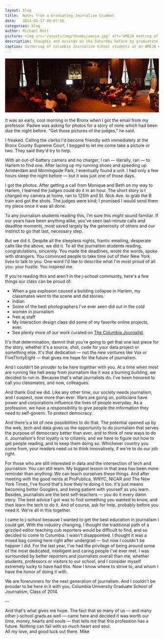 ```yaml
---
layout: blog
title:  Notes from a Graduating Journalism Student
date:   2014-05-17 00:07:56
categories: blog
author: Michael Mott
picture: <img src="/assets/img/thumbs/ameja.jpg" alt="AMEJA meeting of j-school students." width="500">
description: Thoughts and musings on the Saturday before my graduation from Columbia's School of Journalism. Warning — Sap ahead.
caption: Gathering of Columbia Journalism School students at an AMEJA event. Photo by Damien Spleeters.
---
```


<img src="/assets/img/thumbs/ameja.jpg" alt="NYC Common Core Scores" class="span12">

It was an early, cool morning in the Bronx when I got the email from my professor. Padwe was asking for photos for a story of mine which had been due the night before. "Get those pictures of the judges," he said.

I freaked. Calling the clerks I'd become friendly with immediately at the Bronx County Supreme Court, I begged to let me come take a picture or two. They said they'd try to help.

With an out-of-battery camera and no charger, I ran — literally, ran — to Harlem to find one. After lacing up my running shoes and speeding up Amsterdam and Morningside Park, I eventually found a unit. I had only a few hours sleep the night before — but it was just one of those days.

I got the photos. After getting a call from Monique and Beth on my way to Harlem, I learned the judges could do it in an hour. The short story is I charged my camera at home, ran to 125th and St. Nick Ave. to grab the B train and got the shots. The judges were kind; I promised I would send them my piece once it was all done.

To any journalism students reading this, I'm sure this might sound familiar. If our years have been anything alike, you've seen last-minute calls and deadline moments, most saved largely by the generosity of others and our instinct to go that last, necessary step.

But we did it. Despite all the sleepless nights, frantic emailing, desperate calls like the above, we did it. To all the journalism students reading, congratulations, sincerely. You made the deadlines, wrote the words, spoke with strangers. You convinced people to take time out of their New York lives to talk to you. One word I'd like to describe what I'm most proud of all you: your hustle. You inspired me.

If you're reading this and aren't in the j-school community, here's a few things our class can be proud of: 

<ul>
	<li>When a gas explosion caused a building collapse in Harlem, my classmates went to the scene and did stories.</li>
	<li>indian</li>
	<li>Some of the best photographers I've ever seen did out in the cold</li>
	<li>women in journalism</li>
	<li>free aj staff</li>
	<li>My interaction design class did some of my favorite online projects, ever.</li>
	<li>See plenty more of our work curated on <a href="http://www.columbiajournalist.org/">The Columbia Journalist</a>.</li>
</ul>

It's that determination, damnit that you're going to get that one last piece for the story, whether it's a source, shot, code for your data project or something else. It's that dedication — not the new ventures like Vox or FiveThirtyEight — that gives me hope for the future of journalism.

And I couldn't be prouder to be here together with you. At a time when most are running like hell away from journalism like it was a burning building, we decided to run in. Because that's what journalists do. I've been honored to call you classmates, and now, colleagues.

And thank God we did. Like any other time, our society needs journalism, and I suspect, now more than ever. Wars are going on, politicians have power and corporations influence the lives of people everyday. As a profession, we have a responsibility to give people the information they need to self-govern. To protect democracy. 

And there's a lot of new possibilities to do that. The potential opened up by the web, tech and data gives us the opportunity to do journalism that serves the purpose of democracy better than ever, and to think of new ways to do it. Journalism's first loyalty is to citizens, and we have to figure out how to get people reading, and to keep them doing so. Whichever country you come from, your readers need us to think innovatively, if we're to do our job right.

For those who are still interested in data and the intersection of tech and journalism: You can still learn. My biggest lesson in that area has been more reminder than anything: We can teach ourselves these things. And after meeting with the good nerds at ProPublica, WNYC, NICAR and The New York Times, I've found that's how they're doing it too. It's just means becoming better Googlers, and being patient with yourself as you learn. Besides, journalists are the best self-teachers — you do it every damn story. The best advice I got was to find something you wanted to know, and then learn the tech to do it. And of course, ask for help, probably before you need it. We're all in this together.

I came to j-school because I wanted to get the best education in journalism I could get. With the industry changing, I thought the traditional path of a grizzled editor teaching cub reporters would be difficult to find, and so decided to come to Columbia. I wasn't disappointed. I thought it was a mixed bag coming here right after undergrad — but now I couldn't be happier I did. For the last year, I've had the privilege of being around some of the most dedicated, intelligent and caring people I've ever met. I was surrounded by better reporters and journalists overall than me, whether students, professors or visitors to our school, and I consider myself extremely lucky to have had this. Now I know where to strive to, and whom I have the honor of doing it with.

We are forerunners for the next generation of journalism. And I couldn't be prouder to be here in it with you, Columbia University Graduate School of Journalism, Class of 2014.


--

And that's what gives me hope. The fact that so many of us — and many other j-school grads as well — came here and decided it was worth our time, money, hearts and souls — that tells me that this profession has a future. Nothing can fail with so much heart and soul.  
All my love, and good luck out there.
Mike